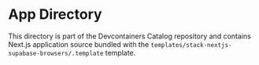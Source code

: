 # App Directory

This directory is part of the Devcontainers Catalog repository and contains Next.js application source bundled with the `templates/stack-nextjs-supabase-browsers/.template` template.

